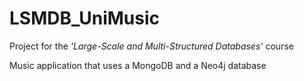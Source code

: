 # LSMDB_UniMusic
Project for the <i>'Large-Scale and Multi-Structured Databases'</i> course

Music application that uses a MongoDB and a Neo4j database

